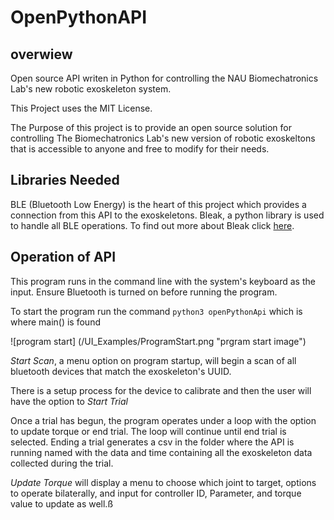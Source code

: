# OpenPythonAPI
## overwiew
Open source API  writen in Python for controlling the NAU Biomechatronics Lab's new robotic exoskeleton system.

This Project uses the MIT License.

The Purpose of this project is to provide an open source solution for controlling The Biomechatronics Lab's new version of robotic exoskeltons that is accessible to anyone and free to modify for their needs.

## Libraries Needed

BLE (Bluetooth Low Energy) is the heart of this project which provides a connection from this API to the exoskeletons. Bleak, a python library is used to handle all BLE operations. To find out more about Bleak click [here](https://bleak.readthedocs.io/en/latest/).

## Operation of API
This program runs in the command line with the system's keyboard as the input. Ensure Bluetooth is turned on before running the program.

To start the program run the command `python3 openPythonApi` which is where main() is found

![program start] (/UI_Examples/ProgramStart.png "prgram start image")

*Start Scan*, a menu option on program startup, will begin a scan of all bluetooth devices that match the exoskeleton's UUID.

There is a setup process for the device to calibrate and then the user will have the option to *Start Trial*

Once a trial has begun, the program operates under a loop with the option to update torque or end trial. The loop will continue until end trial is selected. Ending a trial generates a csv in the folder where the API is running named with the data and time containing all the exoskeleton data collected during the trial.

*Update Torque* will display a menu to choose which joint to target, options to operate bilaterally, and input for controller ID, Parameter, and torque value to update as well.ß